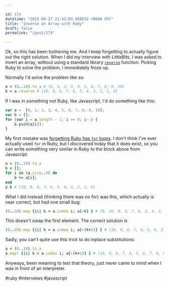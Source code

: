 ```yaml
---

id: 174
datetime: "2015-06-27 21:42:03.958832 +0000 UTC"
title: "Inverse an Array with Ruby"
draft: false
permalink: "/post/174"

---
```


Ok, so this has been bothering me. And I keep forgetting to actually figure out the right solution. When I did my interview with LittleBits, I was asked to invert an array, without using a standard library [`reverse`](http://ruby-doc.org/core-2.2.0/Array.html#method-i-reverse-21) function. Picking Ruby to solve the problem, I immediately froze up. 

Normally I'd solve the problem like so:

```ruby
a = (0..10).to_a # [0, 1, 2, 3, 4, 5, 6, 7, 8, 9, 10]
b = a.reverse # [10, 9, 8, 7, 6, 5, 4, 3, 2, 1, 0]
```

If I was in something not Ruby, like Javascript, I'd do something like this:

```javascript
var a =  [0, 1, 2, 3, 4, 5, 6, 7, 8, 9, 10];
var b = [];
for (var i = a.length - 1; i >= 0; i--) {
    b.push(a[i]);
}
```

My first mistake was [forgetting Ruby has `for` loops](http://ruby.bastardsbook.com/chapters/loops/). I don't think I've ever actually used `for` in Ruby, but I discovered today that it does exist, so you can write something very similar in Ruby to the block above from Javascript.

```ruby
a = (0..10).to_a
b = [];
for i in (a.size..0) do
    b += a[i];
end
p b # [10, 9, 8, 7, 6, 5, 4, 3, 2, 1, 0]
```

What I did instead (thinking there was no for) was this, which actually is near correct, but had one small bug:

```ruby
(0..10).map {|i| k = a.index i; a[-k] } # [0, 10, 9, 8, 7, 6, 5, 4, 3, 2, 1]
```

This doesn't swap the first element. The correct solution is

```ruby
(0..10).map {|i| k = a.index i; a[-(k+1)] } # [10, 9, 8, 7, 6, 5, 4, 3, 2, 1, 0]
```

Sadly, you can't quite use this trick to do inplace substitutions:

```ruby
a = (0..10).to_a
a.map! {|i| k = a.index i; a[-(k+1)] } # [10, 9, 8, 7, 6, 5, 6, 7, 8, 9, 10]
```

Anyways, been meaning to test that theory, just never came to mind when I was in front of an interpreter.

#ruby #interviews #javascript

